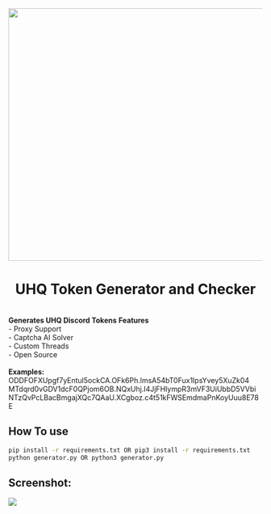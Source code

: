<div align="center">
<img 
height="500px" 
width="700px"
src="https://cdn.discordapp.com/attachments/1000529724688314388/1005188323045810277/149461609-98196db6-c334-4f3c-b082-7d3623d4d8d5.gif?size=4096"
></img>
<h1>UHQ Token Generator and Checker</h1><br>
</div>
<b>Generates UHQ Discord Tokens</b> 
<b>Features</b><br />  
- Proxy Support<br>
- Captcha AI Solver<br>
- Custom Threads<br>
- Open Source<br>
<br />
<b>Examples:</b><br /> 
ODDFOFXUpgf7yEntul5ockCA.OFk6Ph.lmsA54bT0Fux1IpsYvey5XuZk04  
MTdqrd0vGDV1dcF0QPjom6OB.NQxUhj.I4JjFHIympR3mVF3UiUbbD5VVbi  
NTzQvPcLBacBmgajXQc7QAaU.XCgboz.c4t51kFWSEmdmaPnKoyUuu8E78E 
<br /> 

## How To use
```bash
pip install -r requirements.txt OR pip3 install -r requirements.txt
python generator.py OR python3 generator.py
```

## Screenshot:
<img src="https://cdn.discordapp.com/attachments/998024052373454849/1005188813640978522/unknown.png?size=4096"></img><br>
